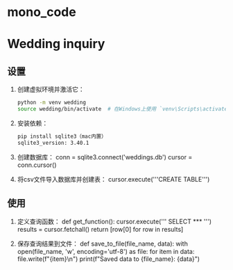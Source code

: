 # mono_code
# Wedding inquiry

## 设置

1. 创建虚拟环境并激活它：
    ```bash
    python -m venv wedding
    source wedding/bin/activate  # 在Windows上使用 `venv\Scripts\activate`
    ```

2. 安装依赖：
    ```bash
    pip install sqlite3（mac内置）
    sqlite3_version: 3.40.1
    ```

3. 创建数据库：
    conn = sqlite3.connect('weddings.db')
    cursor = conn.cursor()


4. 将csv文件导入数据库并创建表：
   cursor.execute('''CREATE TABLE''')
   

## 使用
1. 定义查询函数：
def get_function():
    cursor.execute('''
    SELECT ***
    ''')
    results = cursor.fetchall()
    return [row[0] for row in results]


2. 保存查询结果到文件：
def save_to_file(file_name, data):
    with open(file_name, 'w', encoding='utf-8') as file:
        for item in data:
            file.write(f"{item}\n")
    print(f"Saved data to {file_name}: {data}")


